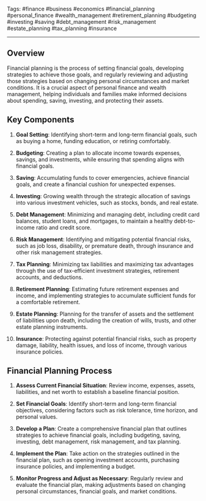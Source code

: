 Tags: #finance #business #economics #financial_planning #personal_finance #wealth_management #retirement_planning #budgeting #investing #saving #debt_management #risk_management #estate_planning #tax_planning #insurance

---

## Overview

Financial planning is the process of setting financial goals, developing strategies to achieve those goals, and regularly reviewing and adjusting those strategies based on changing personal circumstances and market conditions. It is a crucial aspect of personal finance and wealth management, helping individuals and families make informed decisions about spending, saving, investing, and protecting their assets.

## Key Components

1.  **Goal Setting**: Identifying short-term and long-term financial goals, such as buying a home, funding education, or retiring comfortably.
    
2.  **Budgeting**: Creating a plan to allocate income towards expenses, savings, and investments, while ensuring that spending aligns with financial goals.
    
3.  **Saving**: Accumulating funds to cover emergencies, achieve financial goals, and create a financial cushion for unexpected expenses.
    
4.  **Investing**: Growing wealth through the strategic allocation of savings into various investment vehicles, such as stocks, bonds, and real estate.
    
5.  **Debt Management**: Minimizing and managing debt, including credit card balances, student loans, and mortgages, to maintain a healthy debt-to-income ratio and credit score.
    
6.  **Risk Management**: Identifying and mitigating potential financial risks, such as job loss, disability, or premature death, through insurance and other risk management strategies.
    
7.  **Tax Planning**: Minimizing tax liabilities and maximizing tax advantages through the use of tax-efficient investment strategies, retirement accounts, and deductions.
    
8.  **Retirement Planning**: Estimating future retirement expenses and income, and implementing strategies to accumulate sufficient funds for a comfortable retirement.
    
9.  **Estate Planning**: Planning for the transfer of assets and the settlement of liabilities upon death, including the creation of wills, trusts, and other estate planning instruments.
    
10.  **Insurance**: Protecting against potential financial risks, such as property damage, liability, health issues, and loss of income, through various insurance policies.
    

## Financial Planning Process

1.  **Assess Current Financial Situation**: Review income, expenses, assets, liabilities, and net worth to establish a baseline financial position.
    
2.  **Set Financial Goals**: Identify short-term and long-term financial objectives, considering factors such as risk tolerance, time horizon, and personal values.
    
3.  **Develop a Plan**: Create a comprehensive financial plan that outlines strategies to achieve financial goals, including budgeting, saving, investing, debt management, risk management, and tax planning.
    
4.  **Implement the Plan**: Take action on the strategies outlined in the financial plan, such as opening investment accounts, purchasing insurance policies, and implementing a budget.
    
5.  **Monitor Progress and Adjust as Necessary**: Regularly review and evaluate the financial plan, making adjustments based on changing personal circumstances, financial goals, and market conditions.